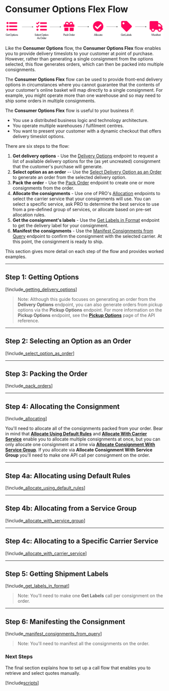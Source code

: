 # Consumer Options Flex Flow

<p>
   <a href="../../images/Flow5.png" target="_blank" >
      <img src="../../images/Flow5.png" class="noborder"/>
   </a>
</p> 

Like the **Consumer Options** flow, the **Consumer Options Flex** flow enables you to provide delivery timeslots to your customer at point of purchase. However, rather than generating a single consignment from the options selected, this flow generates orders, which can then be packed into multiple consignments. 

The **Consumer Options Flex** flow can be used to provide front-end delivery options in circumstances where you cannot guarantee that the contents of your customer's online basket will map directly to a single consignment. For example, you might operate more than one warehouse and so may need to ship some orders in multiple consignments.

The **Consumer Options Flex** flow is useful to your business if:

* You use a distributed business logic and technology architecture.
* You operate multiple warehouses / fulfilment centres.
* You want to present your customer with a dynamic checkout that offers delivery timeslot options.

There are six steps to the flow:

1. **Get delivery options** - Use the [Delivery Options](https://docs.electioapp.com/#/api/DeliveryOptions) endpoint to request a list of available delivery options for the (as yet uncreated) consignment that the customer's purchase will generate.
2. **Select option as an order** -- Use the [Select Delivery Option as an Order](https://docs.electioapp.com/#/api/SelectDeliveryOptionasanOrder) to generate an order from the selected delivery option. 
3. **Pack the order** - Use the [Pack Order](https://docs.electioapp.com/#/api/PackOrder) endpoint to create one or more consignments from the order.
4. **Allocate the consignments** - Use one of PRO's [Allocation](https://docs.electioapp.com/#/api/AllocateConsignment) endpoints to select the carrier service that your consignments will use. You can select a specific service, ask PRO to determine the best service to use from a pre-defined group of services, or allocate based on pre-set allocation rules.
5. **Get the consignment's labels** - Use the [Get Labels in Format](https://docs.electioapp.com/#/api/GetLabelsinFormat) endpoint to get the delivery label for your consignment.
6. **Manifest the consignments** - Use the [Manifest Consignments from Query](https://docs.electioapp.com/#/api/ManifestConsignmentsFromQuery) endpoint to confirm the consignment with the selected carrier. At this point, the consignment is ready to ship.

This section gives more detail on each step of the flow and provides worked examples. 

---

## Step 1: Getting Options

[!include[_getting_delivery_options](../includes/_getting_delivery_options.md)]

> <span class="note-header">Note:</span>
>   Although this guide focuses on generating an order from the <strong>Delivery Options</strong> endpoint, you can also generate orders from pickup options via the <strong>Pickup Options</strong> endpoint. For more information on the <strong>Pickup Options</strong> endpoint, see the <strong><a href="https://docs.electioapp.com/#/api/PickupOptions">Pickup Options</a></strong> page of the API reference.


---

## Step 2: Selecting an Option as an Order

[!include[_select_option_as_order](../includes/_select_option_as_order.md)]

---

## Step 3: Packing the Order

[!include[_pack_orders](../includes/_pack_orders.md)]

---

## Step 4: Allocating the Consignment

[!include[_allocating](../includes/_allocating.md)]

You'll need to allocate all of the consignments packed from your order. Bear in mind that <strong><a href="https://docs.electioapp.com/#/api/AllocateUsingDefaultRules">Allocate Using Default Rules</a></strong> and <strong><a href="https://docs.electioapp.com/#/api/AllocateWithCarrierService">Allocate With Carrier Service</a></strong> enable you to allocate multiple consignments at once, but you can only allocate one consignment at a time via <strong><a href="https://docs.electioapp.com/#/api/AllocateConsignmentWithServiceGroup">Allocate Consignment With Service Group</a></strong>. If you allocate via <strong>Allocate Consignment With Service Group</strong> you'll need to make one API call per consignment on the order.

---

## Step 4a: Allocating using Default Rules

[!include[_allocate_using_default_rules](../includes/_allocate_using_default_rules.md)]

---

## Step 4b: Allocating from a Service Group

[!include[_allocate_with_service_group](../includes/_allocate_with_service_group.md)]

---

## Step 4c: Allocating to a Specific Carrier Service

[!include[_allocate_with_carrier_service](../includes/_allocate_with_carrier_service.md)]

---

## Step 5: Getting Shipment Labels

[!include[_get_labels_in_format](../includes/_get_labels_in_format.md)]

> <span class="note-header">Note:</span>
>  You'll need to make one <strong>Get Labels</strong> call per consignment on the order.

---

## Step 6: Manifesting the Consignment

[!include[_manifest_consignments_from_query](../includes/_manifest_consignments_from_query.md)]

> <span class="note-header">Note:</span>
> You'll need to manifest all the consignments on the order.

### Next Steps

The final section explains how to set up a call flow that enables you to retrieve and select quotes manually.

[!include[scripts](../includes/scripts.md)]